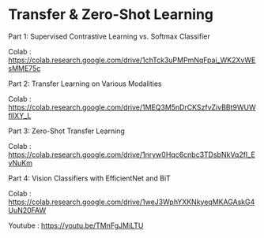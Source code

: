 # Transfer & Zero-Shot Learning

Part 1: Supervised Contrastive Learning vs. Softmax Classifier

Colab : https://colab.research.google.com/drive/1chTck3uPMPmNqFpai_WK2XvWEsMME75c

Part 2: Transfer Learning on Various Modalities

Colab : https://colab.research.google.com/drive/1MEQ3M5nDrCKSzfvZivBBt9WUWfIlXY_L

Part 3: Zero-Shot Transfer Learning

Colab : https://colab.research.google.com/drive/1nryw0Hqc6cnbc3TDsbNkVq2fI_EyNuKm

Part 4: Vision Classifiers with EfficientNet and BiT

Colab : https://colab.research.google.com/drive/1weJ3WphYXKNkyeqMKAGAskG4UuN20FAW

Youtube : https://youtu.be/TMnFgJMiLTU

